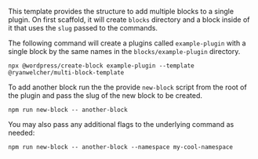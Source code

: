 This template provides the structure to add multiple blocks to a single plugin. On first scaffold, it will create `blocks` directory and a block inside of it that uses the `slug` passed to the commands.

The following command will create a plugins called `example-plugin` with a single block by the same names in the `blocks/example-plugin` directory.

`npx @wordpress/create-block example-plugin --template @ryanwelcher/multi-block-template`

To add another block run the the provide `new-block` script from the root of the plugin and pass the slug of the new block to be created.

`npm run new-block -- another-block`

You may also pass any additional flags to the underlying command as needed:

`npm run new-block -- another-block --namespace my-cool-namespace`
